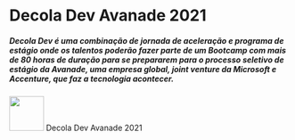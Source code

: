 # Decola Dev Avanade 2021

##### Decola Dev é uma combinação de jornada de aceleração e programa de estágio onde os talentos poderão fazer parte de um Bootcamp com mais de 80 horas de duração para se prepararem para o processo seletivo de estágio da Avanade, uma empresa global, joint venture da Microsoft e Accenture, que faz a tecnologia acontecer.

<img src="https://hermes.digitalinnovation.one/courses/badge/c3d53818-342d-4e64-9c89-a3ea9965f6d8.png" title="" alt="" width="62"> Decola Dev Avanade 2021




